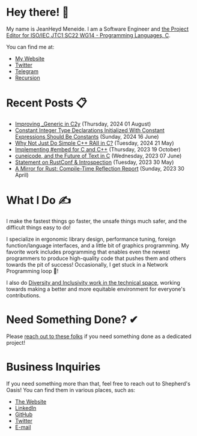 # Hey there! 🎉

My name is JeanHeyd Meneide. I am a Software Engineer and [the Project Editor for ISO/IEC JTC1 SC22 WG14 - Programming Languages, C](http://www.open-std.org/jtc1/sc22/wg14/www/contacts).

You can find me at:

- [My Website](https://thephd.dev)
- [Twitter](https://twitter.com/__phantomderp)
- [Telegram](https://t.me/thephantomderp)
- [Recursion](https://github.com/ThePhD)
<!-- Gone! - [LinkedIn](https://www.linkedin.com/in/thephd)-->




# Recent Posts 📋

<!-- BLOG-POST-LIST:START -->
- [Improving _Generic in C2y](https://thephd.dev/improving-_generic-in-c2y) (Thursday, 2024 01 August)
- [Constant Integer Type Declarations Initialized With Constant Expressions Should Be Constants](https://thephd.dev/constant-integers-are-actually-constant-wow-finally-someones-writing-the-goddamn-paper-%F0%9F%99%84) (Sunday, 2024 16 June)
- [Why Not Just Do Simple C++ RAII in C?](https://thephd.dev/just-put-raii-in-c-bro-please-bro-just-one-more-destructor-bro-cmon-im-good-for-it) (Tuesday, 2024 21 May)
- [Implementing #embed for C and C++](https://thephd.dev/implementing-embed-c-and-c++) (Thursday, 2023 19 October)
- [cuneicode, and the Future of Text in C](https://thephd.dev/cuneicode-and-the-future-of-text-in-c) (Wednesday, 2023 07 June)
- [Statement on RustConf &amp; Introspection](https://soasis.org/posts/statement-on-rustconf-compile-time-introspection/) (Tuesday, 2023 30 May)
- [A Mirror for Rust: Compile-Time Reflection Report](https://soasis.org/posts/a-mirror-for-rust-a-plan-for-generic-compile-time-introspection-in-rust/) (Sunday, 2023 30 April)

<!-- BLOG-POST-LIST:END -->




# What I Do ✍

I make the fastest things go faster, the unsafe things much safer, and the difficult things easy to do!

I specialize in ergonomic library design, performance tuning, foreign function/language interfaces, and a little bit of graphics programming. My favorite work includes programming that enables even the newest programmers to produce high-quality code that pushes them and others towards the pit of success! Occasionally, I get stuck in a Network Programming loop 💫!

I also do [Diversity and Inclusivity work in the technical space](https://www.youtube.com/watch?v=vaLKm9FE8oo), working towards making a better and more equitable environment for everyone's contributions.




# Need Something Done? ✔

Please [reach out to these folks](https://soasis.org/contact/opensource/) if you need something done as a dedicated project!




# Business Inquiries

If you need something more than that, feel free to reach out to Shepherd's Oasis! You can find them in various places, such as:

- [The Website](https://soasis.org)
- [LinkedIn](https://www.linkedin.com/company/shepherdsoasis/)
- [GitHub](https://github.com/soasis)
- [Twitter](https://twitter.com/ShepherdsOasis)
- [E-mail](mailto:inquiries@soasis.org)
